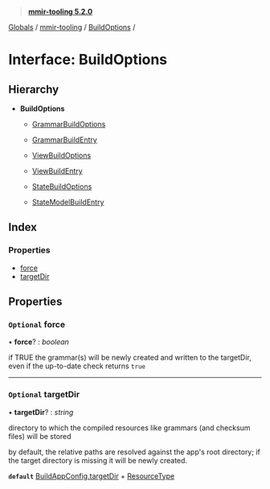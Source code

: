 > **[mmir-tooling 5.2.0](../README.md)**

[Globals](../README.md) / [mmir-tooling](../modules/mmir_tooling.md) / [BuildOptions](mmir_tooling.buildoptions.md) /

# Interface: BuildOptions

## Hierarchy

* **BuildOptions**

  * [GrammarBuildOptions](mmir_tooling.grammarbuildoptions.md)

  * [GrammarBuildEntry](mmir_tooling.grammarbuildentry.md)

  * [ViewBuildOptions](mmir_tooling.viewbuildoptions.md)

  * [ViewBuildEntry](mmir_tooling.viewbuildentry.md)

  * [StateBuildOptions](mmir_tooling.statebuildoptions.md)

  * [StateModelBuildEntry](mmir_tooling.statemodelbuildentry.md)

## Index

### Properties

* [force](mmir_tooling.buildoptions.md#optional-force)
* [targetDir](mmir_tooling.buildoptions.md#optional-targetdir)

## Properties

### `Optional` force

• **force**? : *boolean*

if TRUE the grammar(s) will be newly created and written to the targetDir,
even if the up-to-date check returns `true`

___

### `Optional` targetDir

• **targetDir**? : *string*

directory to which the compiled resources like grammars (and checksum files) will be stored

by default, the relative paths are resolved against the app's root directory;
if the target directory is missing it will be newly created.

**`default`** [BuildAppConfig.targetDir](mmir_tooling.buildappconfig.md#optional-targetdir) + [ResourceType](../modules/mmir_tooling.md#resourcetype)